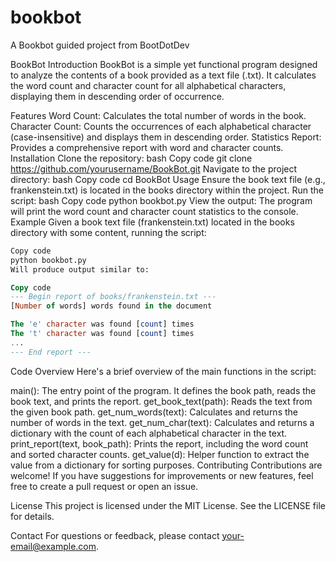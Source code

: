 # bookbot
A Bookbot guided project from BootDotDev

BookBot
Introduction
BookBot is a simple yet functional program designed to analyze the contents of a book provided as a text file (.txt). It calculates the word count and character count for all alphabetical characters, displaying them in descending order of occurrence.

Features
Word Count: Calculates the total number of words in the book.
Character Count: Counts the occurrences of each alphabetical character (case-insensitive) and displays them in descending order.
Statistics Report: Provides a comprehensive report with word and character counts.
Installation
Clone the repository:
bash
Copy code
git clone https://github.com/yourusername/BookBot.git
Navigate to the project directory:
bash
Copy code
cd BookBot
Usage
Ensure the book text file (e.g., frankenstein.txt) is located in the books directory within the project.
Run the script:
bash
Copy code
python bookbot.py
View the output: The program will print the word count and character count statistics to the console.
Example
Given a book text file (frankenstein.txt) located in the books directory with some content, running the script:

```bash
Copy code
python bookbot.py
Will produce output similar to:
```
```sql
Copy code
--- Begin report of books/frankenstein.txt ---
[Number of words] words found in the document

The 'e' character was found [count] times
The 't' character was found [count] times
...
--- End report ---
```
Code Overview
Here's a brief overview of the main functions in the script:

main(): The entry point of the program. It defines the book path, reads the book text, and prints the report.
get_book_text(path): Reads the text from the given book path.
get_num_words(text): Calculates and returns the number of words in the text.
get_num_char(text): Calculates and returns a dictionary with the count of each alphabetical character in the text.
print_report(text, book_path): Prints the report, including the word count and sorted character counts.
get_value(d): Helper function to extract the value from a dictionary for sorting purposes.
Contributing
Contributions are welcome! If you have suggestions for improvements or new features, feel free to create a pull request or open an issue.

License
This project is licensed under the MIT License. See the LICENSE file for details.

Contact
For questions or feedback, please contact your-email@example.com.
